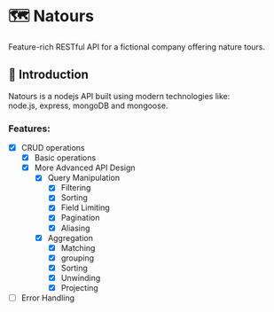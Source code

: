 # 🗺 Natours
Feature-rich RESTful API for a fictional company offering nature tours.

## 🚀 Introduction
Natours is a nodejs API built using modern technologies like:   
node.js, express, mongoDB and mongoose.
### Features:
- [x] CRUD operations
  - [x] Basic operations 
  - [x] More Advanced API Design
    - [x] Query Manipulation
      - [x] Filtering
      - [x] Sorting
      - [x] Field Limiting
      - [x] Pagination
      - [x] Aliasing
    - [x] Aggregation
      - [x] Matching
      - [x] grouping
      - [x] Sorting
      - [x] Unwinding
      - [x] Projecting

- [ ] Error Handling
